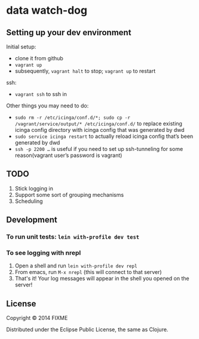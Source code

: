 # data watch-dog

## Setting up your dev environment

Initial setup:

 * clone it from github
 * `vagrant up`
 * subsequently, `vagrant halt` to stop; `vagrant up` to restart

ssh:

 * `vagrant ssh` to  ssh in

Other things you may need to do:

 * `sudo rm -r /etc/icinga/conf.d/*; sudo cp -r /vagrant/service/output/* /etc/icinga/conf.d/` to replace existing icinga config directory with icinga config that was generated by dwd
 * `sudo service icinga restart` to actually reload icinga config that’s been generated by dwd
 * `ssh -p 2200 …` is useful if you need to set up ssh-tunneling for some reason(vagrant user’s password is vagrant)

## TODO

1. Stick logging in
2. Support some sort of grouping mechanisms
3. Scheduling


## Development

### To run unit tests: `lein with-profile dev test`

### To see logging with nrepl
1. Open a shell and run `lein with-profile dev repl`
2. From emacs, run `M-x nrepl` (this will connect to that server)
3. That's it! Your log messages will appear in the shell you opened on
   the server!

## License

Copyright © 2014 FIXME

Distributed under the Eclipse Public License, the same as Clojure.
